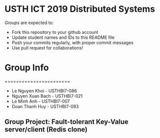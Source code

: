 USTH ICT 2019 Distributed Systems
=====================================

*Groups* are expected to:

* Fork this repository to your github account
* Update student names and IDs to this README file
* Push your commits regularly, with proper commit messages
* Use pull request for collaborations!

# Group Info
=======================

* Le Nguyen Khoi - USTHBI7-086
* Nguyen Xuan Bach - USTHBI7-021
* Le Minh Anh - USTHBI7-007
* Doan Thanh Huy - USTHBI7-083


## Group Project: Fault-tolerant Key-Value server/client (Redis clone)